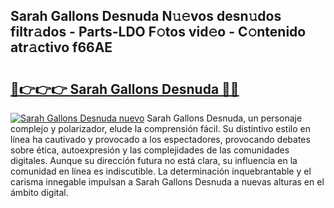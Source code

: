 ## Sarah Gallons Desnuda N𝚞𝚎vos desn𝚞dos filtr𝚊dos - Parts-LDO F𝚘tos vid𝚎o - C𝚘ntenido atr𝚊ctivo f66AE

# <h2><a href="http://mb9eiu.tromn.icu/?c=Sarah+Gallons+Desnuda">🔗👉👉👉 Sarah Gallons Desnuda 🔗🔗</a></h2>

[![Sarah Gallons Desnuda nuevo](https://i.imgur.com/pEAQMta.gif)](http://mb9eiu.tromn.icu/?c=Sarah+Gallons+Desnuda)
Sarah Gallons Desnuda, un personaje complejo y polarizador, elude la comprensión fácil. Su distintivo estilo en línea ha cautivado y provocado a los espectadores, provocando debates sobre ética, autoexpresión y las complejidades de las comunidades digitales. Aunque su dirección futura no está clara, su influencia en la comunidad en línea es indiscutible. La determinación inquebrantable y el carisma innegable impulsan a Sarah Gallons Desnuda a nuevas alturas en el ámbito digital.
